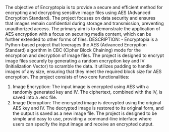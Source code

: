 The objective of Encryptopia is to provide a secure and efficient method for encrypting and decrypting sensitive image files using AES (Advanced Encryption Standard). The project focuses on data security and ensures that images remain confidential during storage and transmission, preventing unauthorized access. The primary aim is to demonstrate the application of AES encryption with a focus on securing media content, which can be further extended to other forms of files.
DESCRIPTION: -
Encryptopia is a Python-based project that leverages the AES (Advanced Encryption Standard) algorithm in CBC (Cipher Block Chaining) mode for the encryption and decryption of image files. The project is designed to encrypt image files securely by generating a random encryption key and IV (Initialization Vector) to scramble the data. It utilizes padding to handle images of any size, ensuring that they meet the required block size for AES encryption.
The project consists of two core functionalities:
1.	Image Encryption: The input image is encrypted using AES with a randomly generated key and IV. The ciphertext, combined with the IV, is saved into a .enc file.
2.	Image Decryption: The encrypted image is decrypted using the original AES key and IV. The decrypted image is restored to its original form, and the output is saved as a new image file.
The project is designed to be simple and easy to use, providing a command-line interface where users can specify the input image and receive an encrypted output.
